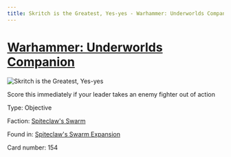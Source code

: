 ```yaml
---
title: Skritch is the Greatest, Yes-yes - Warhammer: Underworlds Companion
---
```


# [Warhammer: Underworlds Companion](https://guidokessels.github.io/wh-underworlds)

  

![Skritch is the Greatest, Yes-yes](https://warhammerunderworlds.com/wp-content/uploads/sites/6/2018/02/154_ENG.png)

Score this immediately if your leader takes an enemy fighter out of action

Type: Objective

Faction: [Spiteclaw's Swarm](https://guidokessels.github.io/wh-underworlds/factions/spiteclaws-swarm)

Found in: [Spiteclaw's Swarm Expansion](https://guidokessels.github.io/wh-underworlds/locations/spiteclaws-swarm-expansion)

Card number: 154

